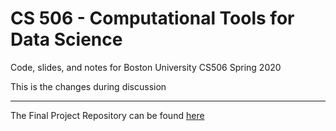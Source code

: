 # CS 506 - Computational Tools for Data Science

Code, slides, and notes for Boston University CS506 Spring 2020

This is the changes during discussion
___

The Final Project Repository can be found [here](https://github.com/BU-Spark/CS506-Spring2020-Projects)
